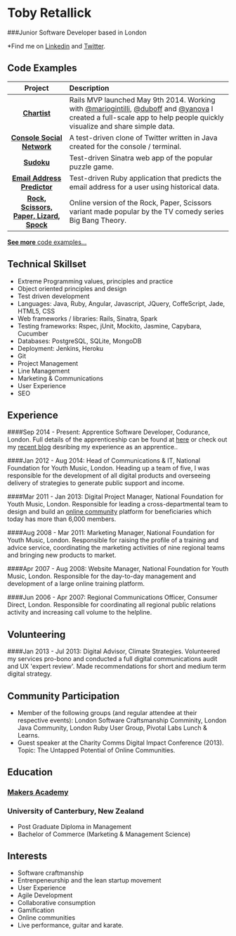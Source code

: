 Toby Retallick
==============

###Junior Software Developer based in London

*Find me on [Linkedin](http://uk.linkedin.com/in/tobyret/) and [Twitter](http://www.twitter.com/tobyret).


Code Examples
-------------

Project | Description
:---: | :---
**[Chartist](https://github.com/chartist/chartist)** | Rails MVP launched May 9th 2014. Working with [@mariogintilli](https://github.com/mariogintili), [@duboff](https://github.com/duboff) and [@yanova](https://github.com/yan0va) I created a full-scale app to help people quickly visualize and share simple data.
**[Console Social Network](https://github.com/TobyRet/Console_Social_Network)** | A test-driven clone of Twitter written in Java created for the console / terminal.
**[Sudoku](https://github.com/TobyRet/Sudoku-Online-Version)** | Test-driven Sinatra web app of the popular puzzle game.
**[Email Address Predictor](https://github.com/TobyRet/email_prediction)** | Test-driven Ruby application that predicts the email address for a user using historical data.
**[Rock, Scissors, Paper, Lizard, Spock](https://github.com/TobyRet/RockPaperScissorsLizardSpock)** | Online version of the Rock, Paper, Scissors variant made popular by the TV comedy series Big Bang Theory.

[**See more** code examples...](https://github.com/TobyRet?tab=repositories)


Technical Skillset
------------------

  - Extreme Programming values, principles and practice
  - Object oriented principles and design
  - Test driven development
  - Languages: Java, Ruby, Angular, Javascript, JQuery, CoffeScript, Jade, HTML5, CSS
  - Web frameworks / libraries: Rails, Sinatra, Spark
  - Testing frameworks: Rspec, jUnit, Mockito, Jasmine, Capybara, Cucumber
  - Databases: PostgreSQL, SQLite, MongoDB
  - Deployment: Jenkins, Heroku
  - Git
  - Project Management
  - Line Management
  - Marketing & Communications
  - User Experience
  - SEO


Experience
----------

####Sep 2014 - Present: Apprentice Software Developer, Codurance, London.
Full details of the apprenticeship can be found at [here](http://www.codurance.com/careers/apprentice/) or check out my [recent blog](http://codurance.com/2014/12/06/life-as-an-apprentice/) desribing my experience as an apprentice..

####Jan 2012 - Aug 2014: Head of Communications &amp; IT, National Foundation for Youth Music, London.
Heading up a team of five, I was responsible for the development of all digital products and overseeing delivery of strategies to generate public support and income. 

####Mar 2011 - Jan 2013: Digital Project Manager, National Foundation for Youth Music, London.
Responsible for leading a cross-departmental team to design and build an [online community](http://network.youthmusic.org.uk) platform for beneficiaries which today has more than 6,000 members. 

####Aug 2008 - Mar 2011: Marketing Manager, National Foundation for Youth Music, London.
Responsible for raising the profile of a training and advice service, coordinating the marketing activities of nine regional teams and bringing new products to market.

####Apr 2007 - Aug 2008: Website Manager, National Foundation for Youth Music, London.
Responsible for the day-to-day management and development of a large online training platform.

####Jun 2006 - Apr 2007: Regional Communications Officer, Consumer Direct, London.
Responsible for coordinating all regional public relations activity and increasing call volume to the helpline.


Volunteering
------------

####Jan 2013 - Jul 2013: Digital Advisor, Climate Strategies.
Volunteered my services pro-bono and conducted a full digital communications audit and UX 'expert review'. Made recommendations for short and medium term digital strategy.
                

Community Participation
-----------------------

- Member of the following groups (and regular attendee at their respective events): London Software Craftsmanship Comminity, London Java Community, London Ruby User Group, Pivotal Labs Lunch & Learns.
- Guest speaker at the Charity Comms Digital Impact Conference (2013). Topic: The Untapped Potential of Online Communities.


Education
---------
### [Makers Academy](http://www.makersacademy.com/)

### University of Canterbury, New Zealand
- Post Graduate Diploma in Management
- Bachelor of Commerce (Marketing & Management Science)


Interests
---------

- Software craftmanship
- Entrenpeneurship and the lean startup movement
- User Experience
- Agile Development
- Collaborative consumption
- Gamification
- Online communities
- Live performance, guitar and karate.

